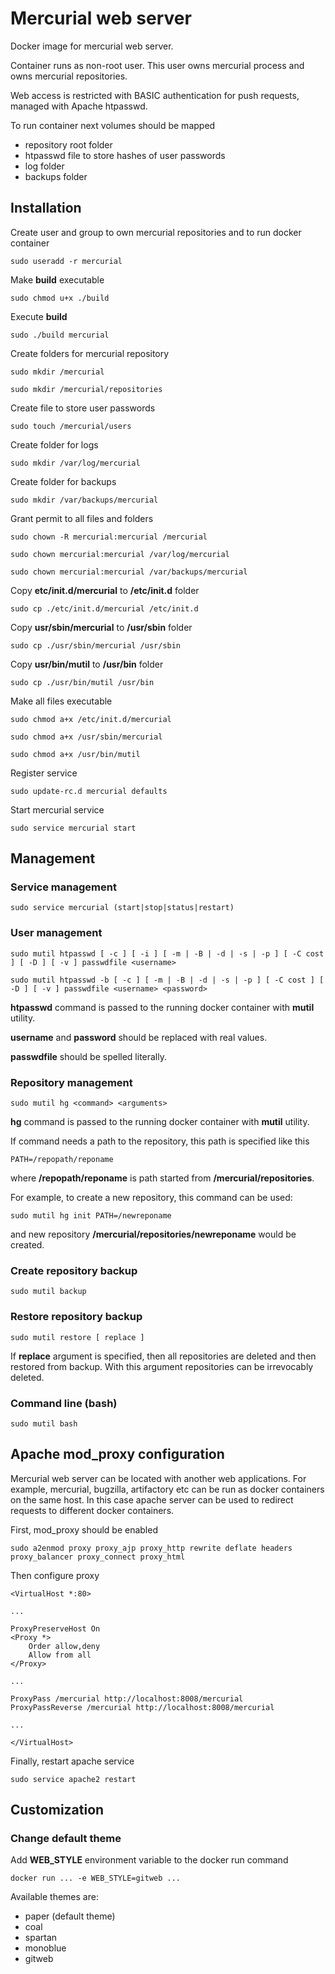Mercurial web server
====================
Docker image for mercurial web server.

Container runs as non-root user.
This user owns mercurial process and owns mercurial repositories.

Web access is restricted with BASIC authentication for push requests, managed with Apache htpasswd.

To run container next volumes should be mapped
* repository root folder
* htpasswd file to store hashes of user passwords
* log folder
* backups folder

Installation
------------
Create user and group to own mercurial repositories and to run docker container
```
sudo useradd -r mercurial
```

Make **build** executable
```
sudo chmod u+x ./build
```

Execute **build**
```
sudo ./build mercurial
```

Create folders for mercurial repository
```
sudo mkdir /mercurial
```
```
sudo mkdir /mercurial/repositories
```

Create file to store user passwords
```
sudo touch /mercurial/users
```

Create folder for logs
```
sudo mkdir /var/log/mercurial
```

Create folder for backups
```
sudo mkdir /var/backups/mercurial
```

Grant permit to all files and folders
```
sudo chown -R mercurial:mercurial /mercurial
```
```
sudo chown mercurial:mercurial /var/log/mercurial
```
```
sudo chown mercurial:mercurial /var/backups/mercurial
```

Copy **etc/init.d/mercurial** to **/etc/init.d** folder
```
sudo cp ./etc/init.d/mercurial /etc/init.d
```

Copy **usr/sbin/mercurial** to **/usr/sbin** folder
```
sudo cp ./usr/sbin/mercurial /usr/sbin
```

Copy **usr/bin/mutil** to **/usr/bin** folder
```
sudo cp ./usr/bin/mutil /usr/bin
```

Make all files executable
```
sudo chmod a+x /etc/init.d/mercurial
```
```
sudo chmod a+x /usr/sbin/mercurial
```
```
sudo chmod a+x /usr/bin/mutil
```

Register service
```
sudo update-rc.d mercurial defaults
```

Start mercurial service
```
sudo service mercurial start
```

Management
----------
### Service management
```
sudo service mercurial (start|stop|status|restart)
```

### User management
```
sudo mutil htpasswd [ -c ] [ -i ] [ -m | -B | -d | -s | -p ] [ -C cost ] [ -D ] [ -v ] passwdfile <username>
```
```
sudo mutil htpasswd -b [ -c ] [ -m | -B | -d | -s | -p ] [ -C cost ] [ -D ] [ -v ] passwdfile <username> <password>
```

**htpasswd** command is passed to the running docker container with **mutil** utility.

**username** and **password** should be replaced with real values.

**passwdfile** should be spelled literally.


### Repository management
```
sudo mutil hg <command> <arguments>
```

**hg** command is passed to the running docker container with **mutil** utility.

If command needs a path to the repository, this path is specified like this
```
PATH=/repopath/reponame
```

where **/repopath/reponame** is path started from **/mercurial/repositories**.

For example, to create a new repository, this command can be used:
```
sudo mutil hg init PATH=/newreponame
```
and new repository **/mercurial/repositories/newreponame** would be created.

### Create repository backup
```
sudo mutil backup
```

### Restore repository backup
```
sudo mutil restore [ replace ]
```

If **replace** argument is specified, then all repositories are deleted and then restored from backup.
With this argument repositories can be irrevocably deleted.

### Command line (bash)
```
sudo mutil bash
```

Apache mod_proxy configuration
------------------------------
Mercurial web server can be located with another web applications.
For example, mercurial, bugzilla, artifactory etc can be run as docker containers on the same host.
In this case apache server can be used to redirect requests to different docker containers.

First, mod_proxy should be enabled
```
sudo a2enmod proxy proxy_ajp proxy_http rewrite deflate headers proxy_balancer proxy_connect proxy_html
```

Then configure proxy
```
<VirtualHost *:80>

...

ProxyPreserveHost On
<Proxy *>
    Order allow,deny
    Allow from all
</Proxy>

...

ProxyPass /mercurial http://localhost:8008/mercurial
ProxyPassReverse /mercurial http://localhost:8008/mercurial

...

</VirtualHost>
```

Finally, restart apache service
```
sudo service apache2 restart
```

Customization
-------------
### Change default theme
Add **WEB_STYLE** environment variable to the docker run command
```
docker run ... -e WEB_STYLE=gitweb ...
```

Available themes are:
* paper (default theme)
* coal
* spartan
* monoblue
* gitweb
